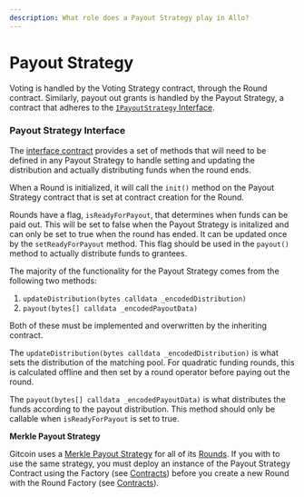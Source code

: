 ```yaml
---
description: What role does a Payout Strategy play in Allo?
---
```


# Payout Strategy

Voting is handled by the Voting Strategy contract, through the Round contract. Similarly, payout out grants is handled by the Payout Strategy, a contract that adheres to the [`IPayoutStrategy` Interface](https://github.com/allo-protocol/contracts/blob/main/contracts/payoutStrategy/IPayoutStrategy.sol).

### Payout Strategy Interface

The [interface contract](https://github.com/allo-protocol/contracts/blob/main/contracts/payoutStrategy/IPayoutStrategy.sol) provides a set of methods that will need to be defined in any Payout Strategy to handle setting and updating the distribution and actually distributing funds when the round ends.

When a Round is initialized, it will call the `init()` method on the Payout Strategy contract that is set at contract creation for the Round.&#x20;

Rounds have a flag, `isReadyForPayout`, that determines when funds can be paid out. This will be set to false when the Payout Strategy is initalized and can only be set to true when the round has ended. It can be updated once by the `setReadyForPayout` method. This flag should be used in the `payout()` method to actually distribute funds to grantees.

The majority of the functionality for the Payout Strategy comes from the following two methods:

1. `updateDistribution(bytes calldata _encodedDistribution)`
2. `payout(bytes[] calldata _encodedPayoutData)`

Both of these must be implemented and overwritten by the inheriting contract.

The `updateDistribution(bytes calldata _encodedDistribution)` is what sets the distribution of the matching pool. For quadratic funding rounds, this is calculated offline and then set by a round operator before paying out the round.

The `payout(bytes[] calldata _encodedPayoutData)` is what distributes the funds according to the payout distribution. This method should only be callable when `isReadyForPayout` is set to true.&#x20;

**Merkle Payout Strategy**

Gitcoin uses a [Merkle Payout Strategy](https://github.com/allo-protocol/contracts/blob/main/contracts/payoutStrategy/MerklePayoutStrategy/MerklePayoutStrategyImplementation.sol) for all of its [Rounds](round.md). If you with to use the same strategy, you must deploy an instance of the Payout Strategy Contract using the Factory (see [Contracts](../getting-started/contracts.md)) before you create a new Round with the Round Factory (see [Contracts](../getting-started/contracts.md)).
